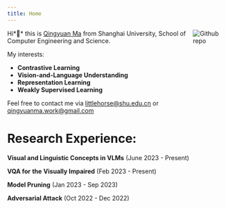 ```yaml
---
title: Home
---
```


[<img src="https://private-user-images.githubusercontent.com/116294184/281272276-17da3dbe-ef11-4c6e-a4cb-542106ad24ae.jpg" style="max-width:15%;min-width:40px;float:right;" alt="Github repo" />](https://github.com/Ovsia)

Hi*👋* this is [Qingyuan Ma](https://github.com/Ovsia) from Shanghai University, School of Computer Engineering and Science.

My interests: 

- **Contrastive Learning**
-  **Vision-and-Language Understanding**
- **Representation Learning**
- **Weakly Supervised Learning**

Feel free to contact me via littlehorse@shu.edu.cn or qingyuanma.work@gmail.com



# Research Experience:

**Visual and Linguistic Concepts in VLMs**  (June 2023 - Present)

**VQA for** **the** **Visually Impaired**  (Feb 2023 - Present)

**Model Pruning**  (Jan 2023 - Sep 2023)

**Adversarial Attack**  (Oct 2022 - Dec 2022)
